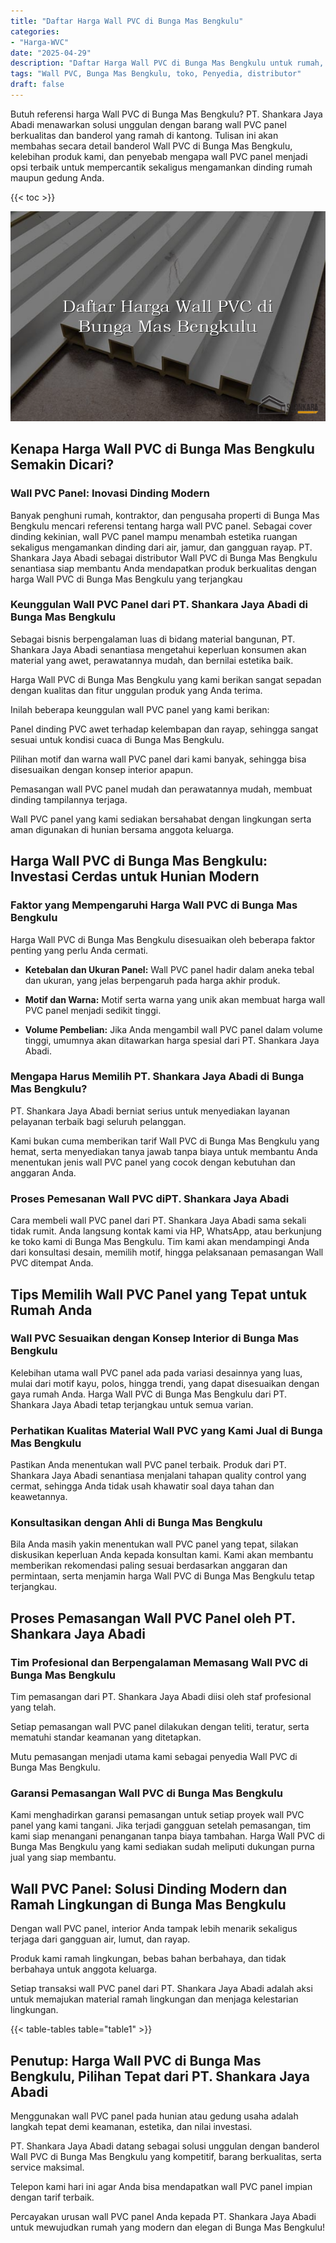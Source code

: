 ```yaml
---
title: "Daftar Harga Wall PVC di Bunga Mas Bengkulu"
categories: 
- "Harga-WVC"
date: "2025-04-29"
description: "Daftar Harga Wall PVC di Bunga Mas Bengkulu untuk rumah, office, dan toko. Produk unggulan, variasi motif, pilihan warna elegan, beserta layanan instalasi ditangani oleh tim ahli dan garansi resmi!|Jasa penyediaan Wall PVC di Bunga Mas Bengkulu untuk kebutuhan tempat tinggal, perkantoran, atau gerai, beserta material unggulan dan penempatan oleh teknisi profesional serta jaminan resmi.|Pilihan Wall PVC di Bunga Mas Bengkulu yang terpercaya untuk rumah, office, serta toko, dengan produk terbaik dan penempatan oleh teknisi ahli dan kepastian resmi.|Penyediaan Wall PVC di Bunga Mas Bengkulu untuk rumah, kantor, dan toko, beserta panel unggulan dan pemasangan dikerjakan oleh tenaga ahli ahli, disertai beserta garansi resmi.}"
tags: "Wall PVC, Bunga Mas Bengkulu, toko, Penyedia, distributor"
draft: false
---
```


Butuh referensi harga Wall PVC di Bunga Mas Bengkulu? PT. Shankara Jaya Abadi menawarkan solusi unggulan dengan barang wall PVC panel berkualitas dan banderol yang ramah di kantong. Tulisan ini akan membahas secara detail banderol Wall PVC di Bunga Mas Bengkulu, kelebihan produk kami, dan penyebab mengapa wall PVC panel menjadi opsi terbaik untuk mempercantik sekaligus mengamankan dinding rumah maupun gedung Anda.

{{< toc >}}

![Daftar Harga Wall PVC di Bunga Mas Bengkulu](/images/Harga-WVC/Daftar-Harga-Wall-PVC-di-Bunga-Mas-Bengkulu.png)


## Kenapa Harga Wall PVC di Bunga Mas Bengkulu Semakin Dicari?

### Wall PVC Panel: Inovasi Dinding Modern

Banyak penghuni rumah, kontraktor, dan pengusaha properti di Bunga Mas Bengkulu mencari referensi tentang harga wall PVC panel. Sebagai cover dinding kekinian, wall PVC panel mampu menambah estetika ruangan sekaligus mengamankan dinding dari air, jamur, dan gangguan rayap. PT. Shankara Jaya Abadi sebagai distributor Wall PVC di Bunga Mas Bengkulu senantiasa siap membantu Anda mendapatkan produk berkualitas dengan harga Wall PVC di Bunga Mas Bengkulu yang terjangkau

### Keunggulan Wall PVC Panel dari PT. Shankara Jaya Abadi di Bunga Mas Bengkulu

Sebagai bisnis berpengalaman luas di bidang material bangunan, PT. Shankara Jaya Abadi senantiasa mengetahui keperluan konsumen akan material yang awet, perawatannya mudah, dan bernilai estetika baik.

Harga Wall PVC di Bunga Mas Bengkulu yang kami berikan sangat sepadan dengan kualitas dan fitur unggulan produk yang Anda terima.

Inilah beberapa keunggulan wall PVC panel yang kami berikan:

Panel dinding PVC awet terhadap kelembapan dan rayap, sehingga sangat sesuai untuk kondisi cuaca di Bunga Mas Bengkulu.

Pilihan motif dan warna wall PVC panel dari kami banyak, sehingga bisa disesuaikan dengan konsep interior apapun.

Pemasangan wall PVC panel mudah dan perawatannya mudah, membuat dinding tampilannya terjaga.

Wall PVC panel yang kami sediakan bersahabat dengan lingkungan serta aman digunakan di hunian bersama anggota keluarga.

## Harga Wall PVC di Bunga Mas Bengkulu: Investasi Cerdas untuk Hunian Modern

### Faktor yang Mempengaruhi Harga Wall PVC di Bunga Mas Bengkulu

Harga Wall PVC di Bunga Mas Bengkulu disesuaikan oleh beberapa faktor penting yang perlu Anda cermati.

- **Ketebalan dan Ukuran Panel:** Wall PVC panel hadir dalam aneka tebal dan ukuran, yang jelas berpengaruh pada harga akhir produk.

- **Motif dan Warna:** Motif serta warna yang unik akan membuat harga wall PVC panel menjadi sedikit tinggi.

- **Volume Pembelian:** Jika Anda mengambil wall PVC panel dalam volume tinggi, umumnya akan ditawarkan harga spesial dari PT. Shankara Jaya Abadi.

### Mengapa Harus Memilih PT. Shankara Jaya Abadi di Bunga Mas Bengkulu?

PT. Shankara Jaya Abadi berniat serius untuk menyediakan layanan pelayanan terbaik bagi seluruh pelanggan.

Kami bukan cuma memberikan tarif Wall PVC di Bunga Mas Bengkulu yang hemat, serta menyediakan tanya jawab tanpa biaya untuk membantu Anda menentukan jenis wall PVC panel yang cocok dengan kebutuhan dan anggaran Anda.

### Proses Pemesanan Wall PVC diPT. Shankara Jaya Abadi

Cara membeli wall PVC panel dari PT. Shankara Jaya Abadi sama sekali tidak rumit. Anda langsung kontak kami via HP, WhatsApp, atau berkunjung ke toko kami di Bunga Mas Bengkulu. Tim kami akan mendampingi Anda dari konsultasi desain, memilih motif, hingga pelaksanaan pemasangan Wall PVC ditempat Anda.

## Tips Memilih Wall PVC Panel yang Tepat untuk Rumah Anda

### Wall PVC Sesuaikan dengan Konsep Interior di Bunga Mas Bengkulu

Kelebihan utama wall PVC panel ada pada variasi desainnya yang luas, mulai dari motif kayu, polos, hingga trendi, yang dapat disesuaikan dengan gaya rumah Anda. Harga Wall PVC di Bunga Mas Bengkulu dari PT. Shankara Jaya Abadi tetap terjangkau untuk semua varian.

### Perhatikan Kualitas Material Wall PVC yang Kami Jual di Bunga Mas Bengkulu

Pastikan Anda menentukan wall PVC panel terbaik. Produk dari PT. Shankara Jaya Abadi senantiasa menjalani tahapan quality control yang cermat, sehingga Anda tidak usah khawatir soal daya tahan dan keawetannya.

### Konsultasikan dengan Ahli di Bunga Mas Bengkulu

Bila Anda masih yakin menentukan wall PVC panel yang tepat, silakan diskusikan keperluan Anda kepada konsultan kami. Kami akan membantu memberikan rekomendasi paling sesuai berdasarkan anggaran dan permintaan, serta menjamin harga Wall PVC di Bunga Mas Bengkulu tetap terjangkau.

## Proses Pemasangan Wall PVC Panel oleh PT. Shankara Jaya Abadi

### Tim Profesional dan Berpengalaman Memasang Wall PVC di Bunga Mas Bengkulu

Tim pemasangan dari PT. Shankara Jaya Abadi diisi oleh staf profesional yang telah.

Setiap pemasangan wall PVC panel dilakukan dengan teliti, teratur, serta mematuhi standar keamanan yang ditetapkan.

Mutu pemasangan menjadi utama kami sebagai penyedia Wall PVC di Bunga Mas Bengkulu.

### Garansi Pemasangan Wall PVC di Bunga Mas Bengkulu

Kami menghadirkan garansi pemasangan untuk setiap proyek wall PVC panel yang kami tangani. Jika terjadi gangguan setelah pemasangan, tim kami siap menangani penanganan tanpa biaya tambahan. Harga Wall PVC di Bunga Mas Bengkulu yang kami sediakan sudah meliputi dukungan purna jual yang siap membantu.

## Wall PVC Panel: Solusi Dinding Modern dan Ramah Lingkungan di Bunga Mas Bengkulu

Dengan wall PVC panel, interior Anda tampak lebih menarik sekaligus terjaga dari gangguan air, lumut, dan rayap.

Produk kami ramah lingkungan, bebas bahan berbahaya, dan tidak berbahaya untuk anggota keluarga.

Setiap transaksi wall PVC panel dari PT. Shankara Jaya Abadi adalah aksi untuk memajukan material ramah lingkungan dan menjaga kelestarian lingkungan.

{{< table-tables table="table1" >}}

## Penutup: Harga Wall PVC di Bunga Mas Bengkulu, Pilihan Tepat dari PT. Shankara Jaya Abadi

Menggunakan wall PVC panel pada hunian atau gedung usaha adalah langkah tepat demi keamanan, estetika, dan nilai investasi.

PT. Shankara Jaya Abadi datang sebagai solusi unggulan dengan banderol Wall PVC di Bunga Mas Bengkulu yang kompetitif, barang berkualitas, serta service maksimal.

Telepon kami hari ini agar Anda bisa mendapatkan wall PVC panel impian dengan tarif terbaik.

Percayakan urusan wall PVC panel Anda kepada PT. Shankara Jaya Abadi untuk mewujudkan rumah yang modern dan elegan di Bunga Mas Bengkulu!